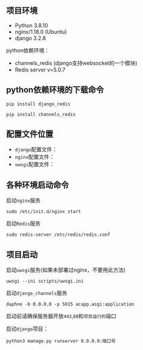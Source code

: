 ## 项目环境

- Python 3.8.10 
- nginx/1.18.0 (Ubuntu)
- django 3.2.8 



python依赖环境：

- channels_redis (django支持websocket的一个模块)
- Redis server v=5.0.7



## python依赖环境的下载命令

```shell
pip install django_redis

pip install channels_redis
```





## 配置文件位置

- `django`配置文件：
- `nginx`配置文件：
- `uwsgi`配置文件：





## 各种环境启动命令

启动`nginx`服务

```shell
sudo /etc/init.d/nginx start
```



启动`Redis`服务

```shell
sudo redis-server /etc/redis/redis.conf
```





## 项目启动



启动`uwsgi`服务(如果未部署过nginx，不要用此方法)

```shell
uwsgi --ini scripts/uwsgi.ini
```

启动`django_channels`服务
```shell
daphne -b 0.0.0.0 -p 5015 acapp.asgi:application
```


启动前请确保服务器开放`443`,`80`和`项目运行的`端口

启动`django`项目：

```shell
python3 manage.py runserver 0.0.0.0:端口号
```

